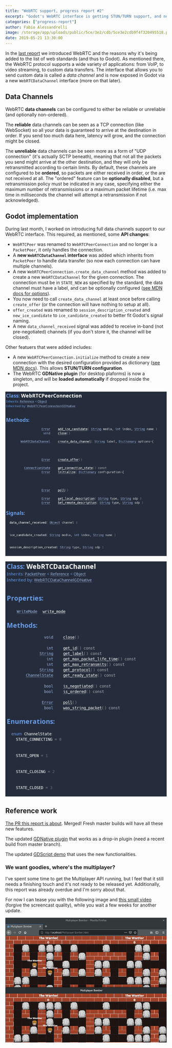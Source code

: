 ```yaml
---
title: "WebRTC support, progress report #2"
excerpt: "Godot's WebRTC interface is getting STUN/TURN support, and now allows you to create multiple reliable or unreliable data channels. WebRTC GDNative support for non-HTML5 platforms can now works as a drop-in library without any extra configuration. Some hints on incoming multiplayer support."
categories: ["progress-report"]
author: Fabio Alessandrelli
image: /storage/app/uploads/public/5ce/3e2/cdb/5ce3e2cdb9f4f320495518.png
date: 2019-05-21 13:30:00
---
```


In the [last report](https://godotengine.org/article/godot-webrtc-report1) we introduced WebRTC and the reasons why it's being added to the list of web standards (and thus to Godot). As mentioned there, the WebRTC protocol supports a wide variety of applications: from VoIP, to video streaming, to custom data transfers. The interface that allows you to send custom data is called a *data channel* and is now exposed in Godot via a new `WebRTCDataChannel` interface (more on that later).


## Data Channels

WebRTC **data channels** can be configured to either be reliable or unreliable (and optionally non-ordered).

The **reliable** data channels can be seen as a TCP connection (like WebSocket) so all your data is guaranteed to arrive at the destination in order. If you send too much data here, latency will grow, and the connection might be closed.

The **unreliable** data channels can be seen more as a form of "UDP connection" (it's actually SCTP beneath), meaning that not all the packets you send might arrive at the other destination, and they will only be retransmitted according to certain limits. By default, these channels are configured to be **ordered**, so packets are either received in order, or the are not received at all. The "ordered" feature can be **optionally disabled**, but a retransmission policy must be indicated in any case, specifying either the maximum number of retransmissions or a maximum packet lifetime (i.e. max time in milliseconds the channel will attempt a retransmission if not acknowledged).

## Godot implementation

During last month, I worked on introducing full data channels support to our WebRTC interface. This required, as mentioned, some **API changes**:

- `WebRTCPeer` was renamed to `WebRTCPeerConnection` and no longer is a `PacketPeer`, it only handles the connection.
- A **new `WebRTCDataChannel` interface** was added which inherits from `PacketPeer` to handle data transfer (so now each connection can have multiple channels).
- A new `WebRTCPeerConnection.create_data_channel` method was added to create a new `WebRTCDataChannel` for the given connection.
  The connection must be in `STATE_NEW` as specified by the standard, the data channel must have a label, and can be optionally configured ([see MDN docs for options](https://developer.mozilla.org/en-US/docs/Web/API/RTCPeerConnection/createDataChannel#RTCDataChannelInit_dictionary)).
- You now need to call `create_data_channel` at least once before calling `create_offer` (or the connection will have nothing to setup at all).
- `offer_created` was renamed to `session_description_created` and `new_ice_candidate` to `ice_candidate_created` to better fit Godot's signal naming.
- A new `data_channel_received` signal was added to receive in-band (not pre-negotiated) channels (if you don't store it, the channel will be closed).

Other featuers that were added includes:
- A new `WebRTCPeerConnection.initialize` method to create a new connection with the desired configuration provided as dictionary ([see MDN docs](https://developer.mozilla.org/en-US/docs/Web/API/RTCPeerConnection/RTCPeerConnection#RTCConfiguration_dictionary)). This allows **STUN/TURN configuration**.
- The WebRTC **GDNative plugin** (for desktop plaforms) is now a singleton, and will be **loaded automatically** if dropped inside the project.


![pc_docs.png](/storage/app/uploads/public/5ce/2db/be6/5ce2dbbe6c5ab261586810.png)


![dc_docs.png](/storage/app/uploads/public/5ce/2db/c43/5ce2dbc43da44979393013.png)


## Reference work

[The PR this report is about](https://github.com/godotengine/godot/pull/28964). Merged! Fresh master builds will have all these new features.

The updated [GDNative plugin](https://github.com/godotengine/webrtc-native/releases/tag/0.3) that works as a drop-in plugin (need a recent build from master branch).

The updated [GDScript demo](https://github.com/Faless/webrtc-native-demo/releases/tag/0.3) that uses the new functionalities.

### We want goodies, where's the multiplayer?

I've spent some time to get the Multiplayer API running, but I feel that it still needs a finishing touch and it's not ready to be released yet. Additionally, this report was already overdue and I'm sorry about that.

For now I can tease you with the following image and [this small video](/storage/app/media/webrtc/multiplayer-teaser.webm) (forgive the screencast quality), while you wait a few weeks for another update.


![bomber-screen.png](/storage/app/uploads/public/5ce/3e2/980/5ce3e2980017d563652932.png)